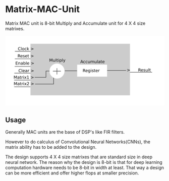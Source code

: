 # Matrix-MAC-Unit

Matrix MAC unit is 8-bit Multiply and Accumulate unit for 4 X 4 size matrixes.

![alt text](matrix-mac-unit.png)

## Usage

Generally MAC units are the base of DSP's like FIR filters.

However to do calculus of Convolutional Neural Networks(CNNs), the matrix ability has to be added to the design.

The design supports 4 X 4 size matrixes that are standard size in deep neural network. The reason why the design is 8-bit is that for deep learning computation hardware needs to be 8-bit in width at least. That way a design can be more efficient and offer higher flops at smaller precision. 
